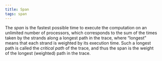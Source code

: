 ```yaml
---
title: Span
tags: span
---
```


The *span* is the fastest possible time to execute the computation on an
unlimited number of processors, which corresponds to the sum of the times taken
by the strands along a longest path in the trace, where “longest” means that each
strand is weighted by its execution time. Such a longest path is called the *critical
path* of the trace, and thus the span is the weight of the longest (weighted) path
in the trace.